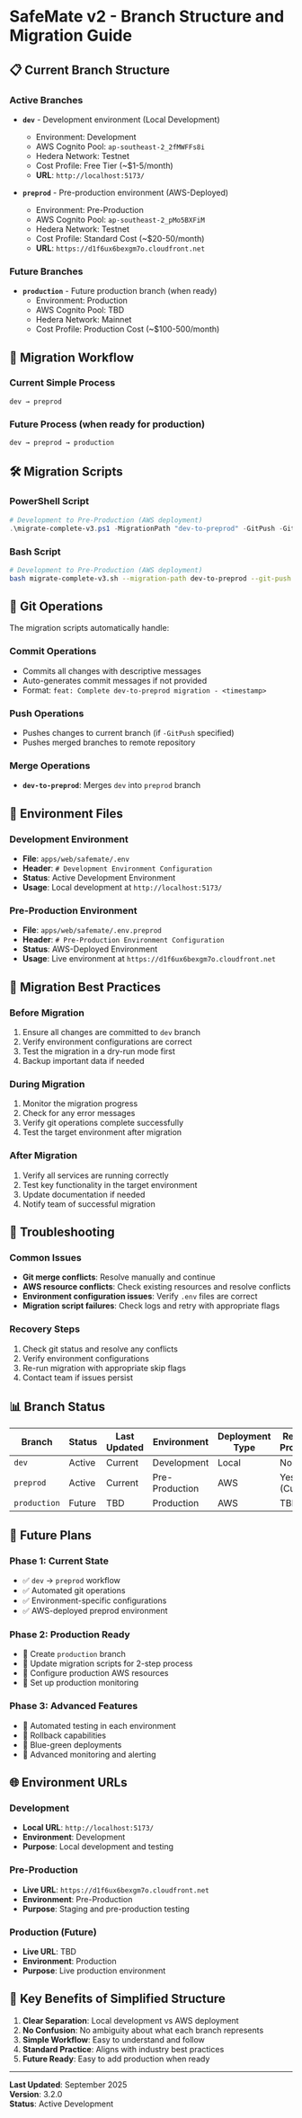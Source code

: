 # SafeMate v2 - Branch Structure and Migration Guide

## 📋 **Current Branch Structure**

### **Active Branches**
- **`dev`** - Development environment (Local Development)
  - Environment: Development
  - AWS Cognito Pool: `ap-southeast-2_2fMWFFs8i`
  - Hedera Network: Testnet
  - Cost Profile: Free Tier (~$1-5/month)
  - **URL**: `http://localhost:5173/`

- **`preprod`** - Pre-production environment (AWS-Deployed)
  - Environment: Pre-Production
  - AWS Cognito Pool: `ap-southeast-2_pMo5BXFiM`
  - Hedera Network: Testnet
  - Cost Profile: Standard Cost (~$20-50/month)
  - **URL**: `https://d1f6ux6bexgm7o.cloudfront.net`

### **Future Branches**
- **`production`** - Future production branch (when ready)
  - Environment: Production
  - AWS Cognito Pool: TBD
  - Hedera Network: Mainnet
  - Cost Profile: Production Cost (~$100-500/month)

## 🔄 **Migration Workflow**

### **Current Simple Process**
```
dev → preprod
```

### **Future Process (when ready for production)**
```
dev → preprod → production
```

## 🛠️ **Migration Scripts**

### **PowerShell Script**
```powershell
# Development to Pre-Production (AWS deployment)
.\migrate-complete-v3.ps1 -MigrationPath "dev-to-preprod" -GitPush -GitMerge
```

### **Bash Script**
```bash
# Development to Pre-Production (AWS deployment)
bash migrate-complete-v3.sh --migration-path dev-to-preprod --git-push --git-merge
```

## 🔧 **Git Operations**

The migration scripts automatically handle:

### **Commit Operations**
- Commits all changes with descriptive messages
- Auto-generates commit messages if not provided
- Format: `feat: Complete dev-to-preprod migration - <timestamp>`

### **Push Operations**
- Pushes changes to current branch (if `-GitPush` specified)
- Pushes merged branches to remote repository

### **Merge Operations**
- **`dev-to-preprod`**: Merges `dev` into `preprod` branch

## 📁 **Environment Files**

### **Development Environment**
- **File**: `apps/web/safemate/.env`
- **Header**: `# Development Environment Configuration`
- **Status**: Active Development Environment
- **Usage**: Local development at `http://localhost:5173/`

### **Pre-Production Environment**
- **File**: `apps/web/safemate/.env.preprod`
- **Header**: `# Pre-Production Environment Configuration`
- **Status**: AWS-Deployed Environment
- **Usage**: Live environment at `https://d1f6ux6bexgm7o.cloudfront.net`

## 🎯 **Migration Best Practices**

### **Before Migration**
1. Ensure all changes are committed to `dev` branch
2. Verify environment configurations are correct
3. Test the migration in a dry-run mode first
4. Backup important data if needed

### **During Migration**
1. Monitor the migration progress
2. Check for any error messages
3. Verify git operations complete successfully
4. Test the target environment after migration

### **After Migration**
1. Verify all services are running correctly
2. Test key functionality in the target environment
3. Update documentation if needed
4. Notify team of successful migration

## 🚨 **Troubleshooting**

### **Common Issues**
- **Git merge conflicts**: Resolve manually and continue
- **AWS resource conflicts**: Check existing resources and resolve conflicts
- **Environment configuration issues**: Verify `.env` files are correct
- **Migration script failures**: Check logs and retry with appropriate flags

### **Recovery Steps**
1. Check git status and resolve any conflicts
2. Verify environment configurations
3. Re-run migration with appropriate skip flags
4. Contact team if issues persist

## 📊 **Branch Status**

| Branch | Status | Last Updated | Environment | Deployment Type | Ready for Production |
|--------|--------|--------------|-------------|-----------------|---------------------|
| `dev` | Active | Current | Development | Local | No |
| `preprod` | Active | Current | Pre-Production | AWS | Yes (Current) |
| `production` | Future | TBD | Production | AWS | TBD |

## 🔮 **Future Plans**

### **Phase 1: Current State**
- ✅ `dev` → `preprod` workflow
- ✅ Automated git operations
- ✅ Environment-specific configurations
- ✅ AWS-deployed preprod environment

### **Phase 2: Production Ready**
- 🔄 Create `production` branch
- 🔄 Update migration scripts for 2-step process
- 🔄 Configure production AWS resources
- 🔄 Set up production monitoring

### **Phase 3: Advanced Features**
- 🔄 Automated testing in each environment
- 🔄 Rollback capabilities
- 🔄 Blue-green deployments
- 🔄 Advanced monitoring and alerting

## 🌐 **Environment URLs**

### **Development**
- **Local URL**: `http://localhost:5173/`
- **Environment**: Development
- **Purpose**: Local development and testing

### **Pre-Production**
- **Live URL**: `https://d1f6ux6bexgm7o.cloudfront.net`
- **Environment**: Pre-Production
- **Purpose**: Staging and pre-production testing

### **Production** (Future)
- **Live URL**: TBD
- **Environment**: Production
- **Purpose**: Live production environment

## 🎯 **Key Benefits of Simplified Structure**

1. **Clear Separation**: Local development vs AWS deployment
2. **No Confusion**: No ambiguity about what each branch represents
3. **Simple Workflow**: Easy to understand and follow
4. **Standard Practice**: Aligns with industry best practices
5. **Future Ready**: Easy to add production when ready

---

**Last Updated**: September 2025  
**Version**: 3.2.0  
**Status**: Active Development
